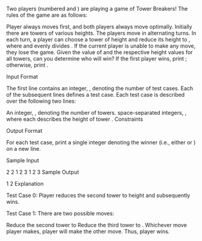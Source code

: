 Two players (numbered  and ) are playing a game of Tower Breakers! The rules of the game are as follows:

Player  always moves first, and both players always move optimally.
Initially there are  towers of various heights.
The players move in alternating turns. In each turn, a player can choose a tower of height  and reduce its height to , where  and  evenly divides .
If the current player is unable to make any move, they lose the game.
Given the value of  and the respective height values for all towers, can you determine who will win? If the first player wins, print ; otherwise, print .

Input Format

The first line contains an integer, , denoting the number of test cases.
Each of the  subsequent lines defines a test case. Each test case is described over the following two lines:

An integer, , denoting the number of towers.
 space-separated integers, , where each  describes the height of tower .
Constraints

Output Format

For each test case, print a single integer denoting the winner (i.e., either  or ) on a new line.

Sample Input

2
2 
1 2
3 
1 2 3
Sample Output

1
2
Explanation

Test Case 0:
Player  reduces the second tower to height  and subsequently wins.

Test Case 1:
There are two possible moves:

Reduce the second tower to 
Reduce the third tower to .
Whichever move player  makes, player  will make the other move. Thus, player  wins.
